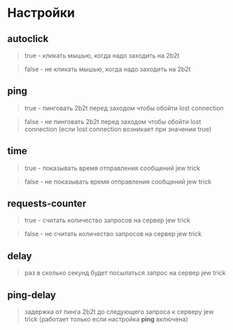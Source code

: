 # Настройки

## autoclick
> true - кликать мышью, когда надо заходить на 2b2t

> false - не кликать мышью, когда надо заходить на 2b2t

## ping
> true - пинговать 2b2t перед заходом чтобы обойти lost connection

> false - не пинговать 2b2t перед заходом чтобы обойти lost connection (если lost connection возникает при значении true)

## time
> true - показывать время отправления сообщений jew trick

> false - не показывать время отправления сообщений jew trick

## requests-counter
> true - считать количество запросов на сервер jew trick

> false - не считать количество запросов на сервер jew trick

## delay
> раз в сколько секунд будет посылаться запрос на сервер jew trick

## ping-delay
> задержка от пинга 2b2t до следующего запроса к серверу jew trick (работает только если настройка **ping** включена)
